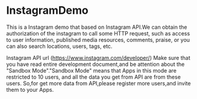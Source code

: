 # InstagramDemo
This is a Instagram demo that based on Instagram API.We can obtain the authorization of the instagram to call some HTTP request, such as access to user information, published media resources, comments, praise, or you can also search locations, users, tags, etc.

Instagram API url (https://www.instagram.com/developer/)
Make sure that you have read entire development document,and be attention about the "Sandbox Mode"."Sandbox Mode" means that Apps in this mode are restricted to 10 users, and all the data you get from API are from these users.
So,for get more data from API,please register more users,and invite them to your Apps.
